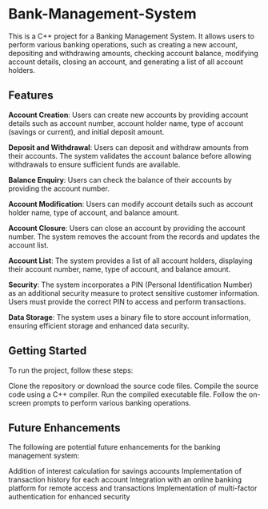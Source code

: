 # Bank-Management-System

This is a C++ project for a Banking Management System. It allows users to perform various banking operations, such as creating a new account, depositing and withdrawing amounts, checking account balance, modifying account details, closing an account, and generating a list of all account holders.

## Features
**Account Creation**: Users can create new accounts by providing account details such as account number, account holder name, type of account (savings or current), and initial deposit amount.

**Deposit and Withdrawal**: Users can deposit and withdraw amounts from their accounts. The system validates the account balance before allowing withdrawals to ensure sufficient funds are available.

**Balance Enquiry**: Users can check the balance of their accounts by providing the account number.

**Account Modification**: Users can modify account details such as account holder name, type of account, and balance amount.

**Account Closure**: Users can close an account by providing the account number. The system removes the account from the records and updates the account list.

**Account List**: The system provides a list of all account holders, displaying their account number, name, type of account, and balance amount.

**Security**: The system incorporates a PIN (Personal Identification Number) as an additional security measure to protect sensitive customer information. Users must provide the correct PIN to access and perform transactions.

**Data Storage**: The system uses a binary file to store account information, ensuring efficient storage and enhanced data security.

## Getting Started
To run the project, follow these steps:

Clone the repository or download the source code files.
Compile the source code using a C++ compiler.
Run the compiled executable file.
Follow the on-screen prompts to perform various banking operations.

## Future Enhancements
The following are potential future enhancements for the banking management system:

Addition of interest calculation for savings accounts
Implementation of transaction history for each account
Integration with an online banking platform for remote access and transactions
Implementation of multi-factor authentication for enhanced security
